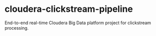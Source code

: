 # cloudera-clickstream-pipeline
End-to-end real-time Cloudera Big Data platform project for clickstream processing.
